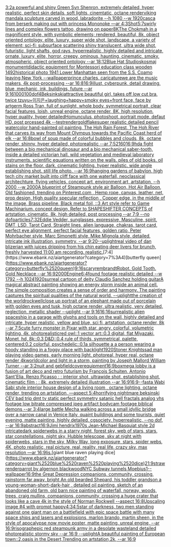 [3:2](https://www.ebank.nz/aiartgenerator?category=3%3A2)[a powerful and shiny Green Syn Shenron, extremely detailed, hyper realistic, perfect skin details, soft lights, cinemtatic, octane render](https://www.ebank.nz/aiartgenerator?category=a%2520powerful%2520and%2520shiny%2520Green%2520Syn%2520Shenron%2C%2520extremely%2520detailed%2C%2520hyper%2520realistic%2C%2520perfect%2520skin%2520details%2C%2520soft%2520lights%2C%2520cinemtatic%2C%2520octane%2520render)[viking mandala sculpture carved in wood, labradorite --h 1080 --w 1920](https://www.ebank.nz/aiartgenerator?category=viking%2520mandala%2520sculpture%2520carved%2520in%2520wood%2C%2520labradorite%2520--h%25201080%2520--w%25201920)[casca from berserk making out with princess Mononoke —ar 4:3](https://www.ebank.nz/aiartgenerator?category=casca%2520from%2520berserk%2520making%2520out%2520with%2520princess%2520Mononoke%2520%E2%80%94ar%25204%3A3)[Shot](https://www.ebank.nz/aiartgenerator?category=Shot)[5:7](https://www.ebank.nz/aiartgenerator?category=5%3A7)[swirly lines and complex flowers tattoo, drawing on paper](https://www.ebank.nz/aiartgenerator?category=swirly%2520lines%2520and%2520complex%2520flowers%2520tattoo%2C%2520drawing%2520on%2520paper)[8K](https://www.ebank.nz/aiartgenerator?category=8K)[The Chokmah in a magnificent style, with symbolic elements; rendered, beautiful, 8k, object oriented ontology, elite, luxury, super wide shot, landscape, a variety of element;  sci-fi; subsurface scattering shiny translucent, ultra wide shot, futuristic, light shafts, god rays, hyperrealistic, highly detailed and intricate, ornate, luxury, elite, horror, creepy, ominous, haunting, cinematic, smoky, atmospheric, object oriented ontology --ar 18:12](https://www.ebank.nz/aiartgenerator?category=The%2520Chokmah%2520in%2520a%2520magnificent%2520style%2C%2520with%2520symbolic%2520elements%3B%2520rendered%2C%2520beautiful%2C%25208k%2C%2520object%2520oriented%2520ontology%2C%2520elite%2C%2520luxury%2C%2520super%2520wide%2520shot%2C%2520landscape%2C%2520a%2520variety%2520of%2520element%3B%2520%2520sci-fi%3B%2520subsurface%2520scattering%2520shiny%2520translucent%2C%2520ultra%2520wide%2520shot%2C%2520futuristic%2C%2520light%2520shafts%2C%2520god%2520rays%2C%2520hyperrealistic%2C%2520highly%2520detailed%2520and%2520intricate%2C%2520ornate%2C%2520luxury%2C%2520elite%2C%2520horror%2C%2520creepy%2C%2520ominous%2C%2520haunting%2C%2520cinematic%2C%2520smoky%2C%2520atmospheric%2C%2520object%2520oriented%2520ontology%2520--ar%252018%3A12)[Blue Hat Studios](https://www.ebank.nz/aiartgenerator?category=Blue%2520Hat%2520Studios)[kosmaj monument](https://www.ebank.nz/aiartgenerator?category=kosmaj%2520monument)[didactic equipment for Montessori education class wooden 1492](https://www.ebank.nz/aiartgenerator?category=didactic%2520equipment%2520for%2520Montessori%2520education%2520class%2520wooden%25201492)[historical photo 1941 Lower Manhattan seen from the S.S. Coamo leaving New York --wallpaper](https://www.ebank.nz/aiartgenerator?category=historical%2520photo%25201941%2520Lower%2520Manhattan%2520seen%2520from%2520the%2520S.S.%2520Coamo%2520leaving%2520New%2520York%2520--wallpaper)[prince charles, caricature](https://www.ebank.nz/aiartgenerator?category=prince%2520charles%2C%2520caricature)[we are the music makers, 4k post-processing --ar 16:8](https://www.ebank.nz/aiartgenerator?category=we%2520are%2520the%2520music%2520makers%2C%25204k%2520post-processing%2520--ar%252016%3A8)[16:9](https://www.ebank.nz/aiartgenerator?category=16%3A9)[illust, cyberpunk, detail drawing, blue, mechanic, ink, buildings, future --ar 9:16](https://www.ebank.nz/aiartgenerator?category=illust%2C%2520cyberpunk%2C%2520detail%2520drawing%2C%2520blue%2C%2520mechanic%2C%2520ink%2C%2520buildings%2C%2520future%2520--ar%25209%3A16)[1000100](https://www.ebank.nz/aiartgenerator?category=1000100)[dof](https://www.ebank.nz/aiartgenerator?category=dof)[4](https://www.ebank.nz/aiartgenerator?category=4)[Beksinkski](https://www.ebank.nz/aiartgenerator?category=Beksinkski)[attractive beautiful girl, takes off low cut bra, twice tzuyu+이지은+laughing+happy+smoky eyes+front face, face by artgerm,Ross Tran, full of sunlight, whole body, symmetrical portrait, clear facial features, loish, unreal engine, octane render, 8K, high resolution, hyper quality, hyper detailed](https://www.ebank.nz/aiartgenerator?category=attractive%2520beautiful%2520girl%2C%2520takes%2520off%2520low%2520cut%2520bra%2C%2520twice%2520tzuyu%2B%EC%9D%B4%EC%A7%80%EC%9D%80%2Blaughing%2Bhappy%2Bsmoky%2520eyes%2Bfront%2520face%2C%2520face%2520by%2520artgerm%2CRoss%2520Tran%2C%2520full%2520of%2520sunlight%2C%2520whole%2520body%2C%2520symmetrical%2520portrait%2C%2520clear%2520facial%2520features%2C%2520loish%2C%2520unreal%2520engine%2C%2520octane%2520render%2C%25208K%2C%2520high%2520resolution%2C%2520hyper%2520quality%2C%2520hyper%2520detailed)[Homunculus, photoshoot, portrait mode, defaut HD, post prcessed 4k --test](https://www.ebank.nz/aiartgenerator?category=Homunculus%2C%2520photoshoot%2C%2520portrait%2520mode%2C%2520defaut%2520HD%2C%2520post%2520prcessed%25204k%2520--test)[render](https://www.ebank.nz/aiartgenerator?category=render)[goldflake](https://www.ebank.nz/aiartgenerator?category=goldflake)[super realistic detailed pencil watercolor hand-painted oil painting, The Hoh Rain Forest, The Hoh River that carves its way from Mount Olympus towards the Pacific Coast herd of elk --ar 16:8](https://www.ebank.nz/aiartgenerator?category=super%2520realistic%2520detailed%2520pencil%2520watercolor%2520hand-painted%2520oil%2520painting%2C%2520The%2520Hoh%2520Rain%2520Forest%2C%2520The%2520Hoh%2520River%2520that%2520carves%2520its%2520way%2520from%2520Mount%2520Olympus%2520towards%2520the%2520Pacific%2520Coast%2520herd%2520of%2520elk%2520--ar%252016%3A8)[bowl of soup made of colorful bubbles and clouds, 8k, octane render, shinny, hyper detailed, photorealistic --ar 7:5](https://www.ebank.nz/aiartgenerator?category=bowl%2520of%2520soup%2520made%2520of%2520colorful%2520bubbles%2520and%2520clouds%2C%25208k%2C%2520octane%2520render%2C%2520shinny%2C%2520hyper%2520detailed%2C%2520photorealistic%2520--ar%25207%3A5)[2160](https://www.ebank.nz/aiartgenerator?category=2160)[16:9](https://www.ebank.nz/aiartgenerator?category=16%3A9)[hd](https://www.ebank.nz/aiartgenerator?category=hd)[a fight between a bio mechanical dinosaur and a bio mechanical saber-tooth, inside a detailed victorian hall. wild vegetation and medieval laboratory instruments. scientific equations written on the walls. piles of old books. oil stains on the floor. dark. cinematic lighting. hyper realistic. wide angle establishing shot. still life photo. --ar 16:9](https://www.ebank.nz/aiartgenerator?category=a%2520fight%2520between%2520a%2520bio%2520mechanical%2520dinosaur%2520and%2520a%2520bio%2520mechanical%2520saber-tooth%2C%2520inside%2520a%2520detailed%2520victorian%2520hall.%2520wild%2520vegetation%2520and%2520medieval%2520laboratory%2520instruments.%2520scientific%2520equations%2520written%2520on%2520the%2520walls.%2520piles%2520of%2520old%2520books.%2520oil%2520stains%2520on%2520the%2520floor.%2520dark.%2520cinematic%2520lighting.%2520hyper%2520realistic.%2520wide%2520angle%2520establishing%2520shot.%2520still%2520life%2520photo.%2520--ar%252016%3A9)[hanging gardens of babylon, high tech city market built into cliff face with  one waterfall, neoclassical architechture, flying vehicles, concept art, environment art, artstation, --h 2000 --w 2000](https://www.ebank.nz/aiartgenerator?category=hanging%2520gardens%2520of%2520babylon%2C%2520high%2520tech%2520city%2520market%2520built%2520into%2520cliff%2520face%2520with%2520%2520one%2520waterfall%2C%2520neoclassical%2520architechture%2C%2520flying%2520vehicles%2C%2520concept%2520art%2C%2520environment%2520art%2C%2520artstation%2C%2520--h%25202000%2520--w%25202000)[A blueprint of Steampunk style air Balloon,  Hot Air Balloon, Old fashioned, trending on Pinterest.com  , Hemp rope, canvas, leather, net, prop design, High quality specular reflection , Copper  edge, in the middle of the image, Brass pipeline,  Black metal foil,  ::3  Art style refer to Game Machinarium.  concept design, Refer to SHAPESHIFTER CONCEPTS  of artstation, cinematic,  8k, high detailed,  post processing    --ar 7:9   --no dof](https://www.ebank.nz/aiartgenerator?category=A%2520blueprint%2520of%2520Steampunk%2520style%2520air%2520Balloon%2C%2520%2520Hot%2520Air%2520Balloon%2C%2520Old%2520fashioned%2C%2520trending%2520on%2520Pinterest.com%2520%2520%2C%2520Hemp%2520rope%2C%2520canvas%2C%2520leather%2C%2520net%2C%2520prop%2520design%2C%2520High%2520quality%2520specular%2520reflection%2520%2C%2520Copper%2520%2520edge%2C%2520in%2520the%2520middle%2520of%2520the%2520image%2C%2520Brass%2520pipeline%2C%2520%2520Black%2520metal%2520foil%2C%2520%2520%3A%3A3%2520%2520Art%2520style%2520refer%2520to%2520Game%2520Machinarium.%2520%2520concept%2520design%2C%2520Refer%2520to%2520SHAPESHIFTER%2520CONCEPTS%2520%2520of%2520artstation%2C%2520cinematic%2C%2520%25208k%2C%2520high%2520detailed%2C%2520%2520post%2520processing%2520%2520%2520%2520--ar%25207%3A9%2520%2520%2520--no%2520dof)[particles](https://www.ebank.nz/aiartgenerator?category=particles)[7:32](https://www.ebank.nz/aiartgenerator?category=7%3A32)[Eddie Vedder, sunglasses, expressive, Masculine, spirit, DMT, LSD, Tarot Card, Straight lines, alien language, chakras, tarot card, perfect eye alignment, perfect facial features, golden ratio, Peter Mohrbacher style, Marc Simonetti style, Mike Mignola style, detailed, intricate ink illustration, symmetry, --ar 9:20](https://www.ebank.nz/aiartgenerator?category=Eddie%2520Vedder%2C%2520sunglasses%2C%2520expressive%2C%2520Masculine%2C%2520spirit%2C%2520DMT%2C%2520LSD%2C%2520Tarot%2520Card%2C%2520Straight%2520lines%2C%2520alien%2520language%2C%2520chakras%2C%2520tarot%2520card%2C%2520perfect%2520eye%2520alignment%2C%2520perfect%2520facial%2520features%2C%2520golden%2520ratio%2C%2520Peter%2520Mohrbacher%2520style%2C%2520Marc%2520Simonetti%2520style%2C%2520Mike%2520Mignola%2520style%2C%2520detailed%2C%2520intricate%2520ink%2520illustration%2C%2520symmetry%2C%2520--ar%25209%3A20)[--uplight](https://www.ebank.nz/aiartgenerator?category=--uplight)[real video of dan blizerian with juices dripping from his chin eating deer livers for brunch, freshly harvested 11:00 am recording. realistic.](https://www.ebank.nz/aiartgenerator?category=real%2520video%2520of%2520dan%2520blizerian%2520with%2520juices%2520dripping%2520from%2520his%2520chin%2520eating%2520deer%2520livers%2520for%2520brunch%2C%2520freshly%2520harvested%252011%3A00%2520am%2520recording.%2520realistic.)[7:4](https://www.ebank.nz/aiartgenerator?category=7%3A4)[butterfly queen](https://www.ebank.nz/aiartgenerator?category=butterfly%2520queen)[9:16](https://www.ebank.nz/aiartgenerator?category=9%3A16)[scary](https://www.ebank.nz/aiartgenerator?category=scary)[rembrandt](https://www.ebank.nz/aiartgenerator?category=rembrandt)[Robot. Gold Tooth. Gold Necklace --ar 16:9](https://www.ebank.nz/aiartgenerator?category=Robot.%2520Gold%2520Tooth.%2520Gold%2520Necklace%2520--ar%252016%3A9)[2000](https://www.ebank.nz/aiartgenerator?category=2000)[Engine](https://www.ebank.nz/aiartgenerator?category=Engine)[6:4](https://www.ebank.nz/aiartgenerator?category=6%3A4)[found footage  realistic detailed --w 1792 --h 1024](https://www.ebank.nz/aiartgenerator?category=found%2520footage%2520%2520realistic%2520detailed%2520--w%25201792%2520--h%25201024)[1920](https://www.ebank.nz/aiartgenerator?category=1920)[surreal cartoon of deity Claudio Sanchez holding guitar](https://www.ebank.nz/aiartgenerator?category=surreal%2520cartoon%2520of%2520deity%2520Claudio%2520Sanchez%2520holding%2520guitar)[A magical abstract painting showing an energy storm inside an animal cell. The simple composition creates a sense of order and harmony. The painting captures the spiritual qualities of the natural world. --uplight](https://www.ebank.nz/aiartgenerator?category=A%2520magical%2520abstract%2520painting%2520showing%2520an%2520energy%2520storm%2520inside%2520an%2520animal%2520cell.%2520The%2520simple%2520composition%2520creates%2520a%2520sense%2520of%2520order%2520and%2520harmony.%2520The%2520painting%2520captures%2520the%2520spiritual%2520qualities%2520of%2520the%2520natural%2520world.%2520--uplight)[the creation of the world](https://www.ebank.nz/aiartgenerator?category=the%2520creation%2520of%2520the%2520world)[rockwell](https://www.ebank.nz/aiartgenerator?category=rockwell)[close up portrait of an elephant made out of porcelain with golden eyes and tusk, high octane render, ultra realistic, very detailed, reglection, metallic shader --uplight --ar 9:16](https://www.ebank.nz/aiartgenerator?category=close%2520up%2520portrait%2520of%2520an%2520elephant%2520made%2520out%2520of%2520porcelain%2520with%2520golden%2520eyes%2520and%2520tusk%2C%2520high%2520octane%2520render%2C%2520ultra%2520realistic%2C%2520very%2520detailed%2C%2520reglection%2C%2520metallic%2520shader%2520--uplight%2520--ar%25209%3A16)[16:16](https://www.ebank.nz/aiartgenerator?category=16%3A16)[surrealistic alien spaceship in a garage with glyphs and tools on the wall, highly detailed and intricate, hyper realistic, yellow and blue, sci fi, artstation, octane render, 8k --ar 7:5](https://www.ebank.nz/aiartgenerator?category=surrealistic%2520alien%2520spaceship%2520in%2520a%2520garage%2520with%2520glyphs%2520and%2520tools%2520on%2520the%2520wall%2C%2520highly%2520detailed%2520and%2520intricate%2C%2520hyper%2520realistic%2C%2520yellow%2520and%2520blue%2C%2520sci%2520fi%2C%2520artstation%2C%2520octane%2520render%2C%25208k%2520--ar%25207%3A5)[cute furry monster in Pixar with star, angry, colorful, volumetric lighting, 4k, photorealistic](https://www.ebank.nz/aiartgenerator?category=cute%2520furry%2520monster%2520in%2520Pixar%2520with%2520star%2C%2520angry%2C%2520colorful%2C%2520volumetric%2520lighting%2C%25204k%2C%2520photorealistic)[red owl::1 vector art::0.3 digital, flat Miyazaki, Monet, hd, 8k::0.3 D&D::0.4 rule of thirds, symmetrical, palette, centered:0.2 colorful, psychedelic::0.1](https://www.ebank.nz/aiartgenerator?category=red%2520owl%3A%3A1%2520vector%2520art%3A%3A0.3%2520digital%2C%2520flat%2520Miyazaki%2C%2520Monet%2C%2520hd%2C%25208k%3A%3A0.3%2520D%26D%3A%3A0.4%2520rule%2520of%2520thirds%2C%2520symmetrical%2C%2520palette%2C%2520centered%3A0.2%2520colorful%2C%2520psychedelic%3A%3A0.1)[a silhouette a a person wearing a hoody standing in a foggy place with backlight](https://www.ebank.nz/aiartgenerator?category=a%2520silhouette%2520a%2520a%2520person%2520wearing%2520a%2520hoody%2520standing%2520in%2520a%2520foggy%2520place%2520with%2520backlight)[1920](https://www.ebank.nz/aiartgenerator?category=1920)[Stoner Knights](https://www.ebank.nz/aiartgenerator?category=Stoner%2520Knights)[sad man playing video games, early morning light, photoreal, hyper real, octane render 4k](https://www.ebank.nz/aiartgenerator?category=sad%2520man%2520playing%2520video%2520games%2C%2520early%2520morning%2520light%2C%2520photoreal%2C%2520hyper%2520real%2C%2520octane%2520render%25204k)[world](https://www.ebank.nz/aiartgenerator?category=world)[color and light in a storm, painting by Joseph Mallord William Turner --ar 3:2](https://www.ebank.nz/aiartgenerator?category=color%2520and%2520light%2520in%2520a%2520storm%2C%2520painting%2520by%2520Joseph%2520Mallord%2520William%2520Turner%2520--ar%25203%3A2)[nuit and geb](https://www.ebank.nz/aiartgenerator?category=nuit%2520and%2520geb)[field](https://www.ebank.nz/aiartgenerator?category=field)[cover](https://www.ebank.nz/aiartgenerator?category=cover)[equipment](https://www.ebank.nz/aiartgenerator?category=equipment)[16:9](https://www.ebank.nz/aiartgenerator?category=16%3A9)[box](https://www.ebank.nz/aiartgenerator?category=box)[mega lobby  is a fusion of art deco and retro futurism by François Schuiten, Antonio Sant'Elia, Renzo Picasso : : interior shot, ultrawide shot, establishing shot, cinematic film : : 8k, extremely detailed illustration --ar 16:9](https://www.ebank.nz/aiartgenerator?category=mega%2520lobby%2520%2520is%2520a%2520fusion%2520of%2520art%2520deco%2520and%2520retro%2520futurism%2520by%2520Fran%C3%A7ois%2520Schuiten%2C%2520Antonio%2520Sant%27Elia%2C%2520Renzo%2520Picasso%2520%3A%2520%3A%2520interior%2520shot%2C%2520ultrawide%2520shot%2C%2520establishing%2520shot%2C%2520cinematic%2520film%2520%3A%2520%3A%25208k%2C%2520extremely%2520detailed%2520illustration%2520--ar%252016%3A9)[16:9](https://www.ebank.nz/aiartgenerator?category=16%3A9)[--fast](https://www.ebank.nz/aiartgenerator?category=--fast)[a Wabi Sabi style interior house design of a living room , octane lighting, octane render, trending on artstation, —aspect 5:4](https://www.ebank.nz/aiartgenerator?category=a%2520Wabi%2520Sabi%2520style%2520interior%2520house%2520design%2520of%2520a%2520living%2520room%2520%2C%2520octane%2520lighting%2C%2520octane%2520render%2C%2520trending%2520on%2520artstation%2C%2520%E2%80%94aspect%25205%3A4)[horrifying nightmare beksinski CEV bad trip dmt tv static perfect symmetry satanic hell fractals analog vhs footage low bitrate compressed jpeg artifact bodycam footage biblical demons --ar 3:4](https://www.ebank.nz/aiartgenerator?category=horrifying%2520nightmare%2520beksinski%2520CEV%2520bad%2520trip%2520dmt%2520tv%2520static%2520perfect%2520symmetry%2520satanic%2520hell%2520fractals%2520analog%2520vhs%2520footage%2520low%2520bitrate%2520compressed%2520jpeg%2520artifact%2520bodycam%2520footage%2520biblical%2520demons%2520--ar%25203%3A4)[large battle Mecha walking across a small idyllic bridge over a narrow canal in Venice Italy, quaint buildings and some tourists, quiet evening, matte painting, highly detailed, cgsociety, hyperrealistic, --no dof, --ar 16:9](https://www.ebank.nz/aiartgenerator?category=large%2520battle%2520Mecha%2520walking%2520across%2520a%2520small%2520idyllic%2520bridge%2520over%2520a%2520narrow%2520canal%2520in%2520Venice%2520Italy%2C%2520quaint%2520buildings%2520and%2520some%2520tourists%2C%2520quiet%2520evening%2C%2520matte%2520painting%2C%2520highly%2520detailed%2C%2520cgsociety%2C%2520hyperrealistic%2C%2520--no%2520dof%2C%2520--ar%252016%3A9)[abstract](https://www.ebank.nz/aiartgenerator?category=abstract)[16:9](https://www.ebank.nz/aiartgenerator?category=16%3A9)[Jimi hendrix1970s Jean-Michael Basquiat style 2d intricate](https://www.ebank.nz/aiartgenerator?category=Jimi%2520hendrix1970s%2520Jean-Michael%2520Basquiat%2520style%25202d%2520intricate)[dark spiderwebs in a starry night, forest sky, web of stars, stars, star constellations, night sky, Hubble telescope, sky at night with spiderwebs, stars in the sky, Milky Way, long exposure, stars, spider webs, 4K, photo realistic, real picture, real, reality, real life, crazy sky, max resolution —ar 16:9](https://www.ebank.nz/aiartgenerator?category=dark%2520spiderwebs%2520in%2520a%2520starry%2520night%2C%2520forest%2520sky%2C%2520web%2520of%2520stars%2C%2520stars%2C%2520star%2520constellations%2C%2520night%2520sky%2C%2520Hubble%2520telescope%2C%2520sky%2520at%2520night%2520with%2520spiderwebs%2C%2520stars%2520in%2520the%2520sky%2C%2520Milky%2520Way%2C%2520long%2520exposure%2C%2520stars%2C%2520spider%2520webs%2C%25204K%2C%2520photo%2520realistic%2C%2520real%2520picture%2C%2520real%2C%2520reality%2C%2520real%2520life%2C%2520crazy%2520sky%2C%2520max%2520resolution%2520%E2%80%94ar%252016%3A9)[lis.](https://www.ebank.nz/aiartgenerator?category=lis.)[giant blue raven playing dice](https://www.ebank.nz/aiartgenerator?category=giant%2520blue%2520raven%2520playing%2520dice)[21:9](https://www.ebank.nz/aiartgenerator?category=21%3A9)[straw](https://www.ebank.nz/aiartgenerator?category=straw)[render](https://www.ebank.nz/aiartgenerator?category=render)[parrot by algernon blackwood](https://www.ebank.nz/aiartgenerator?category=parrot%2520by%2520algernon%2520blackwood)[NYC  Subway tunnels  Moebius](https://www.ebank.nz/aiartgenerator?category=NYC%2520%2520Subway%2520tunnels%2520%2520Moebius)[1](https://www.ebank.nz/aiartgenerator?category=1)[--wallpaper](https://www.ebank.nz/aiartgenerator?category=--wallpaper)[16:9](https://www.ebank.nz/aiartgenerator?category=16%3A9)[](https://www.ebank.nz/aiartgenerator?category=)[the Great Depression  companions, community, crossing, rainstorm far away, bright An old bearded Shepard, his toddler grandson a young-woman-short-dark-hair , detailed oil painting, sketch of an abandoned old farm, old barn nice painting of waterfall, norway, woods, trees, craig mullins,  companions, community, crossing a huge crater that looks like a cave 4k in the style of Norman Rockwell --aspect 16:8](https://www.ebank.nz/aiartgenerator?category=the%2520Great%2520Depression%2520%2520companions%2C%2520community%2C%2520crossing%2C%2520rainstorm%2520far%2520away%2C%2520bright%2520An%2520old%2520bearded%2520Shepard%2C%2520his%2520toddler%2520grandson%2520a%2520young-woman-short-dark-hair%2520%2C%2520detailed%2520oil%2520painting%2C%2520sketch%2520of%2520an%2520abandoned%2520old%2520farm%2C%2520old%2520barn%2520nice%2520painting%2520of%2520waterfall%2C%2520norway%2C%2520woods%2C%2520trees%2C%2520craig%2520mullins%2C%2520%2520companions%2C%2520community%2C%2520crossing%2520a%2520huge%2520crater%2520that%2520looks%2520like%2520a%2520cave%25204k%2520in%2520the%2520style%2520of%2520Norman%2520Rockwell%2520--aspect%252016%3A8)[Upscaling image #4 with prompt ](https://www.ebank.nz/aiartgenerator?category=Upscaling%2520image%2520%234%2520with%2520prompt%2520)[happy](https://www.ebank.nz/aiartgenerator?category=happy)[4:3](https://www.ebank.nz/aiartgenerator?category=4%3A3)[4:5](https://www.ebank.nz/aiartgenerator?category=4%3A5)[star of darkness, two men standing against one giant man on a battlefield with epic space battle with many space ships and lasers and explosions, marlon brando, martin sheen, in the style of apocalypse now movie poster, matte painting, unreal engine, --ar 16:9](https://www.ebank.nz/aiartgenerator?category=star%2520of%2520darkness%2C%2520two%2520men%2520standing%2520against%2520one%2520giant%2520man%2520on%2520a%2520battlefield%2520with%2520epic%2520space%2520battle%2520with%2520many%2520space%2520ships%2520and%2520lasers%2520and%2520explosions%2C%2520marlon%2520brando%2C%2520martin%2520sheen%2C%2520in%2520the%2520style%2520of%2520apocalypse%2520now%2520movie%2520poster%2C%2520matte%2520painting%2C%2520unreal%2520engine%2C%2520--ar%252016%3A9)[risograph](https://www.ebank.nz/aiartgenerator?category=risograph)[epic red steampunk army in a desolate wasteland detailed photorealistic stormy sky --ar 16:9 --uplight](https://www.ebank.nz/aiartgenerator?category=epic%2520red%2520steampunk%2520army%2520in%2520a%2520desolate%2520wasteland%2520detailed%2520photorealistic%2520stormy%2520sky%2520--ar%252016%3A9%2520--uplight)[A beautiful painting of European town::2,oasis in the Desert,Trending on artstation,2k, --ar 16:9](https://www.ebank.nz/aiartgenerator?category=A%2520beautiful%2520painting%2520of%2520European%2520town%3A%3A2%2Coasis%2520in%2520the%2520Desert%2CTrending%2520on%2520artstation%2C2k%2C%2520--ar%252016%3A9)